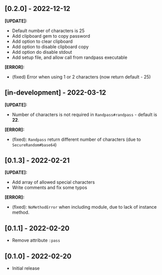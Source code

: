 ## [0.2.0] - 2022-12-12

**[UPDATE]:**
- Default number of characters is 25
- Add clipboard gem to copy password
- Add option to clear clipboard
- Add option to disable clipboard copy
- Add option do disable stdout
- Add setup file, and allow call from randpass executable

**[ERROR]:**
- (fixed) Error when using 1 or 2 characters (now return default - 25)


## [in-development] - 2022-03-12

**[UPDATE]:**
- Number of characters is not required in `Randpass#randpass` - default is **22**.

**[ERROR]:**
- (fixed): `Randpass` return different number of characters (due to `SecureRandom#base64`)


## [0.1.3] - 2022-02-21

**[UPDATE]:**
- Add array of allowed special characters
- Write comments and fix some typos

**[ERROR]:**
- (fixed): `NoMethodError` when including module, due to lack of instance method.


## [0.1.1] - 2022-02-20

- Remove attribute `:pass`


## [0.1.0] - 2022-02-20

- Initial release
